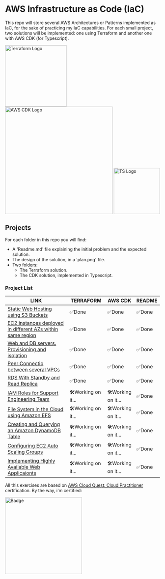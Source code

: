 
# AWS Infrastructure as Code (IaC)
This repo will store several AWS Architectures or Patterns implemented as IaC, for the sake of practicing my IaC capabilities. For each small project, two solutions will be implemented: one using Terraform and another one with AWS CDK (for Typescript).
 
 
 <img src="https://scalefactory.com/blog/2021/04/30/hashicorp-terraform-release-key-rotation/Terraform.png" alt="Terraform Logo" width="200"/> <img src="https://d2908q01vomqb2.cloudfront.net/7719a1c782a1ba91c031a682a0a2f8658209adbf/2021/01/15/cdk-logo6-1260x476.png" alt="AWS CDK Logo" width="350"/>  <img src="https://upload.wikimedia.org/wikipedia/commons/thumb/4/4c/Typescript_logo_2020.svg/1200px-Typescript_logo_2020.svg.png" alt="TS Logo" width="150"/>

## Projects
For each folder in this repo you will find:
- A 'Readme.md' file explaining the initial problem and the expected solution.
- The design of the solution, in a 'plan.png' file.
- Two folders:
    - The Terraform solution.
    - The CDK solution, implemented in Typescript.
 
### Project List
| LINK | TERRAFORM |	AWS CDK	| README |
|--|--|--|--|
| [Static Web Hosting using S3 Buckets](https://github.com/martinBDev/IaC_AWS/tree/main/static_web_hosting) | :white_check_mark:Done|:white_check_mark:Done| :white_check_mark:Done|
| [EC2 instances deployed in different AZs within same region](https://github.com/martinBDev/IaC_AWS/tree/main/ec2_different_azs) | :white_check_mark:Done|:white_check_mark:Done|:white_check_mark:Done|
| [Web and DB servers. Provisioning and isolation](https://github.com/martinBDev/IaC_AWS/tree/main/internet_access) | :white_check_mark:Done|:white_check_mark:Done|:white_check_mark:Done|
| [Peer Connectio between several VPCs](https://github.com/martinBDev/IaC_AWS/tree/main/connecting_vpcs) |  :white_check_mark:Done|:white_check_mark:Done|:white_check_mark:Done|
| [RDS With Standby and Read Replica](https://github.com/martinBDev/IaC_AWS/tree/main/rds_with_replicas) |  :white_check_mark:Done|:white_check_mark:Done|:white_check_mark:Done|
| [IAM Roles for Support Engineering Team](https://github.com/martinBDev/IaC_AWS/tree/main/iam_support_team) |  :hammer_and_wrench:Working on it...|:hammer_and_wrench:Working on it...|:white_check_mark:Done|
| [File System in the Cloud using Amazon EFS](https://github.com/martinBDev/IaC_AWS/tree/main/efs_cloud) |  :hammer_and_wrench:Working on it...|:hammer_and_wrench:Working on it...|:white_check_mark:Done|
| [Creating and Querying an Amazon DynamoDB Table](https://github.com/martinBDev/IaC_AWS/tree/main/dynamo_creation) |  :hammer_and_wrench:Working on it...|:hammer_and_wrench:Working on it...|:white_check_mark:Done|
| [Configuring EC2 Auto Scaling Groups](https://github.com/martinBDev/IaC_AWS/tree/main/ec2_auto_scaling) |  :hammer_and_wrench:Working on it...|:hammer_and_wrench:Working on it...|:white_check_mark:Done|
| [Implementing Highly Available Web Applicaionts](https://github.com/martinBDev/IaC_AWS/tree/main/highly_av_webapp) |  :hammer_and_wrench:Working on it...|:hammer_and_wrench:Working on it...|:white_check_mark:Done|



All this exercises are based on [AWS Cloud Quest: Cloud Practitioner](https://pages.awscloud.com/global_traincert_twitch-cloud-quest-CP.html) certification.
 By the way, i'm certified:
 
[<img src="https://images.credly.com/images/2784d0d8-327c-406f-971e-9f0e15097003/image.png" alt="Badge" width="250"/>](https://www.credly.com/badges/6a20699d-5c86-4f4b-ad0c-cb36d47554fe/public_url)
